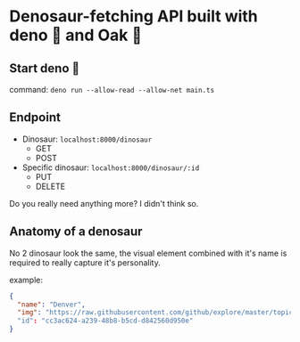 # Denosaur-fetching API built with deno 🦕 and Oak 🌳

## Start deno 🚀

command: `deno run --allow-read --allow-net main.ts`

## Endpoint

* Dinosaur: `localhost:8000/dinosaur`
  * GET
  * POST
* Specific dinosaur: `localhost:8000/dinosaur/:id`
  * PUT
  * DELETE

Do you really need anything more? I didn't think so.

## Anatomy of a denosaur

No 2 dinosaur look the same, the visual element combined with it's name is required to really capture it's personality.

example: 
```json
{
  "name": "Denver",
  "img": "https://raw.githubusercontent.com/github/explore/master/topics/deno/deno.png"
  "id": "cc3ac624-a239-48b8-b5cd-d842560d950e"
}
```
